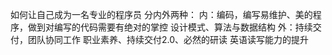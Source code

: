 如何让自己成为一名专业的程序员
分内外两种：
    内：编码，编写易维护、美的程序，做到对编写的代码需要有绝对的掌控
        设计模式、算法与数据结构
    外：持续交付，团队协同工作
        职业素养、持续交付2.0、必然的研读
英语读写能力的提升

